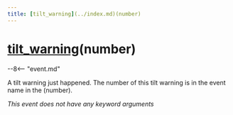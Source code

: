 ```yaml
---
title: [tilt_warning](../index.md)(number)
---
```


# [tilt_warning](../index.md)(number)


--8<-- "event.md"

A tilt warning just happened. The number of this tilt warning is in the
event name in the (number).

*This event does not have any keyword arguments*

